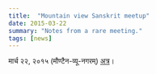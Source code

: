 ```yaml
---
title:  "Mountain view Sanskrit meetup"
date: 2015-03-22
summary: "Notes from a rare meeting."
tags: [news]
---
```


मार्च २२, २०१५ (मौण्टैन-व्यू-नगरम्) [अत्र](https://docs.google.com/document/d/1f1j0INiR733_thzJrmcycToEUxnUMmr1YCJ7devUUVc/edit?usp=sharing)।


